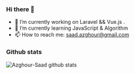 ### Hi there 👋

- 🔭 I’m currently working on Laravel && Vue.js .
- 🌱 I’m currently learning JavaScript & Algorithm
- 📫 How to reach me: saad.azghour@gmail.com

### Github stats

![Azghour-Saad github stats](https://github-readme-stats.vercel.app/api?username=Azghour-Saad&count_private=true&show_icons=true)
